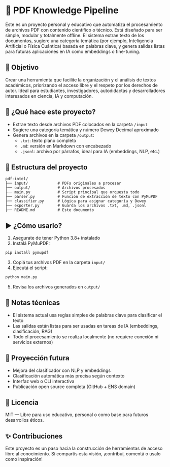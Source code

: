 # 📘 PDF Knowledge Pipeline

Este es un proyecto personal y educativo que automatiza el procesamiento de archivos PDF con contenido científico o técnico. Está diseñado para ser simple, modular y totalmente offline. El sistema extrae texto de los documentos, sugiere una categoría temática (por ejemplo, Inteligencia Artificial o Física Cuántica) basada en palabras clave, y genera salidas listas para futuras aplicaciones en IA como embeddings o fine-tuning.

## 🎯 Objetivo
Crear una herramienta que facilite la organización y el análisis de textos académicos, priorizando el acceso libre y el respeto por los derechos de autor. Ideal para estudiantes, investigadores, autodidactas y desarrolladores interesados en ciencia, IA y computación.

## 🔧 ¿Qué hace este proyecto?
- Extrae texto desde archivos PDF colocados en la carpeta `/input`
- Sugiere una categoría temática y número Dewey Decimal aproximado
- Genera archivos en la carpeta `/output`:
  - `.txt`: texto plano completo
  - `.md`: versión en Markdown con encabezado
  - `.jsonl`: archivo por párrafos, ideal para IA (embeddings, NLP, etc.)

## 📁 Estructura del proyecto
```
pdf-intel/
├── input/             # PDFs originales a procesar
├── output/            # Archivos procesados
├── main.py            # Script principal que orquesta todo
├── parser.py          # Función de extracción de texto con PyMuPDF
├── classifier.py      # Lógica para asignar categoría y Dewey
├── exporter.py        # Guarda los archivos .txt, .md, .jsonl
├── README.md          # Este documento
```

## ▶️ ¿Cómo usarlo?
1. Asegurate de tener Python 3.8+ instalado
2. Instalá PyMuPDF:
```bash
pip install pymupdf
```
3. Copiá tus archivos PDF en la carpeta `input/`
4. Ejecutá el script:
```bash
python main.py
```
5. Revisa los archivos generados en `output/`

## 🚧 Notas técnicas
- El sistema actual usa reglas simples de palabras clave para clasificar el texto
- Las salidas están listas para ser usadas en tareas de IA (embeddings, clasificación, RAG)
- Todo el procesamiento se realiza localmente (no requiere conexión ni servicios externos)

## 🧠 Proyección futura
- Mejora del clasificador con NLP y embeddings
- Clasificación automática más precisa según contexto
- Interfaz web o CLI interactiva
- Publicación open source completa (GitHub + ENS domain)

## 🌱 Licencia
MIT — Libre para uso educativo, personal o como base para futuros desarrollos éticos.

## ✨ Contribuciones
Este proyecto es un paso hacia la construcción de herramientas de acceso libre al conocimiento. Si compartís esta visión, ¡contribuí, comentá o usalo como inspiración!
